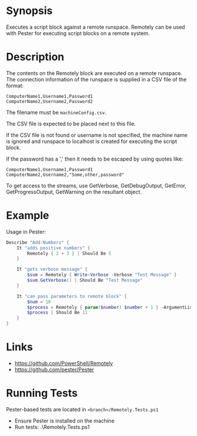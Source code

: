 Synopsis
============
Executes a script block against a remote runspace. Remotely can be used with Pester for executing script blocks on a remote system.

Description
======================
The contents on the Remotely block are executed on a remote runspace. The connection information of the runspace is supplied in a CSV file of the format:

```
ComputerName1,Username1,Password1
ComputerName2,Username2,Password2
```

The filename must be `machineConfig.csv`.

The CSV file is expected to be placed next to this file. 

If the CSV file is not found or username is not specified, the machine name is ignored and runspace to localhost
is created for executing the script block.

If the password has a ',' then it needs to be escaped by using quotes like: 

```
ComputerName1,Username1,Password1
ComputerName2,Username2,"Some,other,password"
```

To get access to the streams, use GetVerbose, GetDebugOutput, GetError, GetProgressOutput,
GetWarning on the resultant object.

Example
============
Usage in Pester:

```powershell
Describe "Add-Numbers" {
    It "adds positive numbers" {
        Remotely { 2 + 3 } | Should Be 5
    }

    It "gets verbose message" {
        $sum = Remotely { Write-Verbose -Verbose "Test Message" }
        $sum.GetVerbose() | Should Be "Test Message"
    }

    It "can pass parameters to remote block" {
        $num = 10
        $process = Remotely { param($number) $number + 1 } -ArgumentList $num
        $process | Should Be 11
    }
}
```

Links
============
* https://github.com/PowerShell/Remotely
* https://github.com/pester/Pester

Running Tests
=============
Pester-based tests are located in ```<branch>/Remotely.Tests.ps1```

* Ensure Pester is installed on the machine
* Run tests:
    .\Remotely.Tests.ps1
